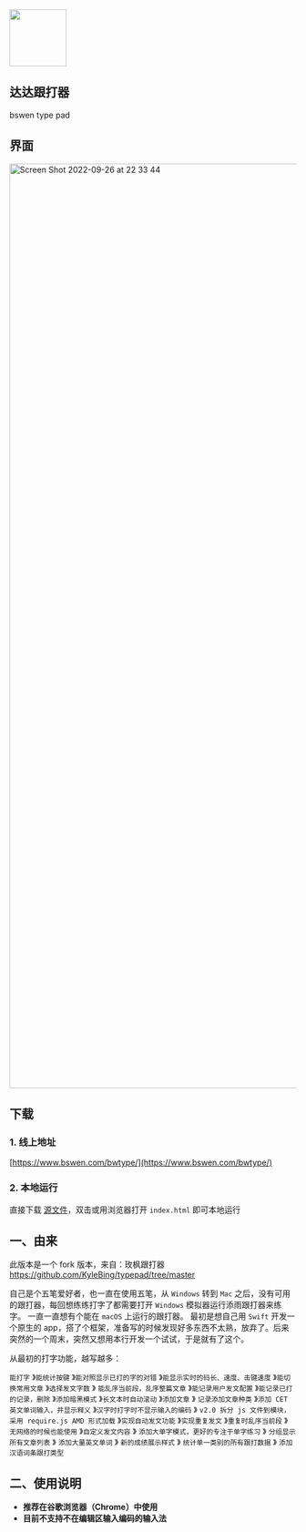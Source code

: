 <img width="100" src="img/logo.png"/>

## 达达跟打器

bswen type pad

## 界面

<img width="1624" alt="Screen Shot 2022-09-26 at 22 33 44" src="https://user-images.githubusercontent.com/12215982/192304108-002676b1-e6b9-4820-8947-25febc223980.png">

## 下载

### 1. 线上地址

[https://www.bswen.com/bwtype/](https://www.bswen.com/bwtype/)

### 2. 本地运行

直接下载 [源文件](https://github.com/bswen/bwtype)，双击或用浏览器打开 `index.html` 即可本地运行

## 一、由来

此版本是一个 fork 版本，来自：玫枫跟打器 https://github.com/KyleBing/typepad/tree/master

自己是个五笔爱好者，也一直在使用五笔，从 `Windows` 转到 `Mac` 之后，没有可用的跟打器，每回想练练打字了都需要打开 `Windows` 模拟器运行添雨跟打器来练字。
一直一直想有个能在 `macOS` 上运行的跟打器。
最初是想自己用 `Swift` 开发一个原生的 app，搭了个框架，准备写的时候发现好多东西不太熟，放弃了。后来突然的一个周末，突然又想用本行开发一个试试，于是就有了这个。

从最初的打字功能，越写越多：

`能打字` 》`能统计按键` 》`能对照显示已打的字的对错` 》`能显示实时的码长、速度、击键速度` 》`能切换常用文章` 》`选择发文字数` 》
`能乱序当前段，乱序整篇文章` 》`能记录用户发文配置` 》`能记录已打的记录，删除` 》`添加暗黑模式` 》`长文本时自动滚动` 》`添加文章` 》
`记录添加文章种类` 》`添加 CET 英文单词输入，并显示释义` 》`汉字时打字时不显示输入的编码` 》
`v2.0 拆分 js 文件到模块，采用 require.js AMD 形式加载` 》`实现自动发文功能` 》`实现重复发文` 》`重复时乱序当前段` 》
`无网络的时候也能使用` 》`自定义发文内容` 》 `添加大单字模式，更好的专注于单字练习` 》 `分组显示所有文章列表` 》 `添加大量英文单词` 》
`新的成绩展示样式` 》 `统计单一类别的所有跟打数据` 》 `添加汉语词条跟打类型`

## 二、使用说明

- **推荐在谷歌浏览器（Chrome）中使用**
- **目前不支持不在编辑区输入编码的输入法**
